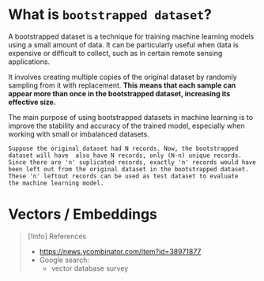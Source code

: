 # What is `bootstrapped dataset`?
A bootstrapped dataset is a technique for training machine learning models using a small amount of data. It can be particularly useful when data is expensive or difficult to collect, such as in certain remote sensing applications.

It involves creating multiple copies of the original dataset by randomly sampling from it with replacement. **This means that each sample can appear more than once in the bootstrapped dataset, increasing its effective size.**

The main purpose of using bootstrapped datasets in machine learning is to improve the stability and accuracy of the trained model, especially when working with small or imbalanced datasets. 
```
Suppose the original dataset had N records. Now, the bootstrapped dataset will have  also have N records, only (N-n) unique records. 
Since there are 'n' suplicated records, exactly 'n' records would have been left out from the original dataset in the bootstrapped dataset. These 'n' leftout records can be used as test dataset to evaluate   the machine learning model.
```

# Vectors / Embeddings
> [!info] References
> - https://news.ycombinator.com/item?id=38971877
> - Google search:
> 	- vector database survey



